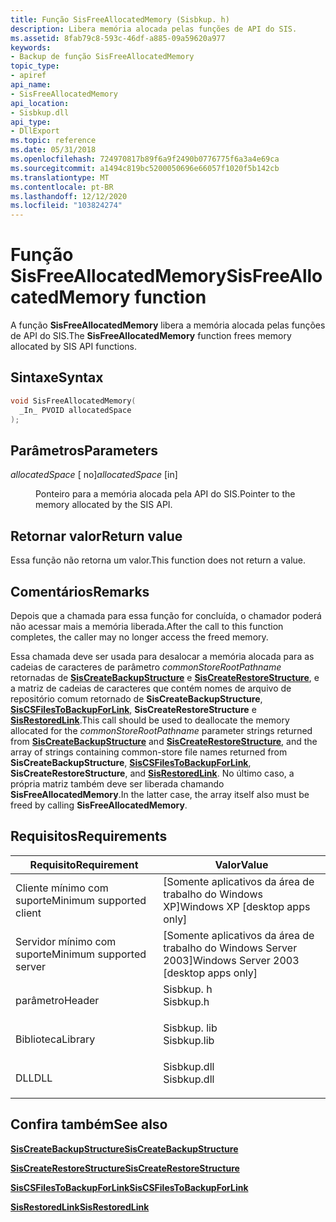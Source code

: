 ```yaml
---
title: Função SisFreeAllocatedMemory (Sisbkup. h)
description: Libera memória alocada pelas funções de API do SIS.
ms.assetid: 8fab79c8-593c-46df-a885-09a59620a977
keywords:
- Backup de função SisFreeAllocatedMemory
topic_type:
- apiref
api_name:
- SisFreeAllocatedMemory
api_location:
- Sisbkup.dll
api_type:
- DllExport
ms.topic: reference
ms.date: 05/31/2018
ms.openlocfilehash: 724970817b89f6a9f2490b0776775f6a3a4e69ca
ms.sourcegitcommit: a1494c819bc5200050696e66057f1020f5b142cb
ms.translationtype: MT
ms.contentlocale: pt-BR
ms.lasthandoff: 12/12/2020
ms.locfileid: "103824274"
---
```

# <a name="sisfreeallocatedmemory-function"></a><span data-ttu-id="bf2e8-104">Função SisFreeAllocatedMemory</span><span class="sxs-lookup"><span data-stu-id="bf2e8-104">SisFreeAllocatedMemory function</span></span>

<span data-ttu-id="bf2e8-105">A função **SisFreeAllocatedMemory** libera a memória alocada pelas funções de API do SIS.</span><span class="sxs-lookup"><span data-stu-id="bf2e8-105">The **SisFreeAllocatedMemory** function frees memory allocated by SIS API functions.</span></span>

## <a name="syntax"></a><span data-ttu-id="bf2e8-106">Sintaxe</span><span class="sxs-lookup"><span data-stu-id="bf2e8-106">Syntax</span></span>


```C++
void SisFreeAllocatedMemory(
  _In_ PVOID allocatedSpace
);
```



## <a name="parameters"></a><span data-ttu-id="bf2e8-107">Parâmetros</span><span class="sxs-lookup"><span data-stu-id="bf2e8-107">Parameters</span></span>

<dl> <dt>

<span data-ttu-id="bf2e8-108">*allocatedSpace* \[ no\]</span><span class="sxs-lookup"><span data-stu-id="bf2e8-108">*allocatedSpace* \[in\]</span></span>
</dt> <dd>

<span data-ttu-id="bf2e8-109">Ponteiro para a memória alocada pela API do SIS.</span><span class="sxs-lookup"><span data-stu-id="bf2e8-109">Pointer to the memory allocated by the SIS API.</span></span>

</dd> </dl>

## <a name="return-value"></a><span data-ttu-id="bf2e8-110">Retornar valor</span><span class="sxs-lookup"><span data-stu-id="bf2e8-110">Return value</span></span>

<span data-ttu-id="bf2e8-111">Essa função não retorna um valor.</span><span class="sxs-lookup"><span data-stu-id="bf2e8-111">This function does not return a value.</span></span>

## <a name="remarks"></a><span data-ttu-id="bf2e8-112">Comentários</span><span class="sxs-lookup"><span data-stu-id="bf2e8-112">Remarks</span></span>

<span data-ttu-id="bf2e8-113">Depois que a chamada para essa função for concluída, o chamador poderá não acessar mais a memória liberada.</span><span class="sxs-lookup"><span data-stu-id="bf2e8-113">After the call to this function completes, the caller may no longer access the freed memory.</span></span>

<span data-ttu-id="bf2e8-114">Essa chamada deve ser usada para desalocar a memória alocada para as cadeias de caracteres de parâmetro *commonStoreRootPathname* retornadas de [**SisCreateBackupStructure**](siscreatebackupstructure.md) e [**SisCreateRestoreStructure**](siscreaterestorestructure.md), e a matriz de cadeias de caracteres que contém nomes de arquivo de repositório comum retornado de **SisCreateBackupStructure**, [**SisCSFilesToBackupForLink**](siscsfilestobackupforlink.md), **SisCreateRestoreStructure** e [**SisRestoredLink**](sisrestoredlink.md).</span><span class="sxs-lookup"><span data-stu-id="bf2e8-114">This call should be used to deallocate the memory allocated for the *commonStoreRootPathname* parameter strings returned from [**SisCreateBackupStructure**](siscreatebackupstructure.md) and [**SisCreateRestoreStructure**](siscreaterestorestructure.md), and the array of strings containing common-store file names returned from **SisCreateBackupStructure**, [**SisCSFilesToBackupForLink**](siscsfilestobackupforlink.md), **SisCreateRestoreStructure**, and [**SisRestoredLink**](sisrestoredlink.md).</span></span> <span data-ttu-id="bf2e8-115">No último caso, a própria matriz também deve ser liberada chamando **SisFreeAllocatedMemory**.</span><span class="sxs-lookup"><span data-stu-id="bf2e8-115">In the latter case, the array itself also must be freed by calling **SisFreeAllocatedMemory**.</span></span>

## <a name="requirements"></a><span data-ttu-id="bf2e8-116">Requisitos</span><span class="sxs-lookup"><span data-stu-id="bf2e8-116">Requirements</span></span>



| <span data-ttu-id="bf2e8-117">Requisito</span><span class="sxs-lookup"><span data-stu-id="bf2e8-117">Requirement</span></span> | <span data-ttu-id="bf2e8-118">Valor</span><span class="sxs-lookup"><span data-stu-id="bf2e8-118">Value</span></span> |
|-------------------------------------|----------------------------------------------------------------------------------------|
| <span data-ttu-id="bf2e8-119">Cliente mínimo com suporte</span><span class="sxs-lookup"><span data-stu-id="bf2e8-119">Minimum supported client</span></span><br/> | <span data-ttu-id="bf2e8-120">\[Somente aplicativos da área de trabalho do Windows XP\]</span><span class="sxs-lookup"><span data-stu-id="bf2e8-120">Windows XP \[desktop apps only\]</span></span><br/>                                            |
| <span data-ttu-id="bf2e8-121">Servidor mínimo com suporte</span><span class="sxs-lookup"><span data-stu-id="bf2e8-121">Minimum supported server</span></span><br/> | <span data-ttu-id="bf2e8-122">\[Somente aplicativos da área de trabalho do Windows Server 2003\]</span><span class="sxs-lookup"><span data-stu-id="bf2e8-122">Windows Server 2003 \[desktop apps only\]</span></span><br/>                                   |
| <span data-ttu-id="bf2e8-123">parâmetro</span><span class="sxs-lookup"><span data-stu-id="bf2e8-123">Header</span></span><br/>                   | <dl> <span data-ttu-id="bf2e8-124"><dt>Sisbkup. h</dt></span><span class="sxs-lookup"><span data-stu-id="bf2e8-124"><dt>Sisbkup.h</dt></span></span> </dl>   |
| <span data-ttu-id="bf2e8-125">Biblioteca</span><span class="sxs-lookup"><span data-stu-id="bf2e8-125">Library</span></span><br/>                  | <dl> <span data-ttu-id="bf2e8-126"><dt>Sisbkup. lib</dt></span><span class="sxs-lookup"><span data-stu-id="bf2e8-126"><dt>Sisbkup.lib</dt></span></span> </dl> |
| <span data-ttu-id="bf2e8-127">DLL</span><span class="sxs-lookup"><span data-stu-id="bf2e8-127">DLL</span></span><br/>                      | <dl> <span data-ttu-id="bf2e8-128"><dt>Sisbkup.dll</dt></span><span class="sxs-lookup"><span data-stu-id="bf2e8-128"><dt>Sisbkup.dll</dt></span></span> </dl> |



## <a name="see-also"></a><span data-ttu-id="bf2e8-129">Confira também</span><span class="sxs-lookup"><span data-stu-id="bf2e8-129">See also</span></span>

<dl> <dt>

[<span data-ttu-id="bf2e8-130">**SisCreateBackupStructure**</span><span class="sxs-lookup"><span data-stu-id="bf2e8-130">**SisCreateBackupStructure**</span></span>](siscreatebackupstructure.md)
</dt> <dt>

[<span data-ttu-id="bf2e8-131">**SisCreateRestoreStructure**</span><span class="sxs-lookup"><span data-stu-id="bf2e8-131">**SisCreateRestoreStructure**</span></span>](siscreaterestorestructure.md)
</dt> <dt>

[<span data-ttu-id="bf2e8-132">**SisCSFilesToBackupForLink**</span><span class="sxs-lookup"><span data-stu-id="bf2e8-132">**SisCSFilesToBackupForLink**</span></span>](siscsfilestobackupforlink.md)
</dt> <dt>

[<span data-ttu-id="bf2e8-133">**SisRestoredLink**</span><span class="sxs-lookup"><span data-stu-id="bf2e8-133">**SisRestoredLink**</span></span>](sisrestoredlink.md)
</dt> </dl>

 

 





